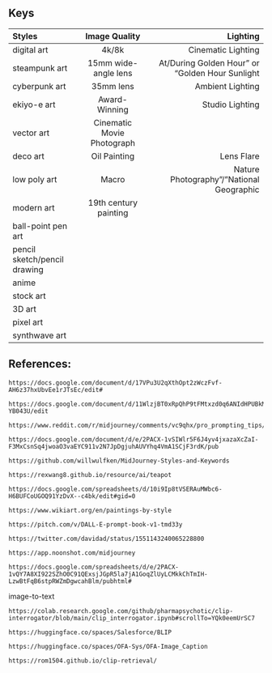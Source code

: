 ## Keys

| Styles  | Image Quality | Lighting |
| :------------ |:---------------:| -----:|
| digital art   | 4k/8k | Cinematic Lighting |
| steampunk art      | 15mm wide-angle lens | At/During Golden Hour” or “Golden Hour Sunlight |
| cyberpunk art | 35mm lens | Ambient Lighting |
| ekiyo-e art | Award-Winning | Studio Lighting |
| vector art | Cinematic Movie Photograph |  |
| deco art | Oil Painting | Lens Flare |
| low poly art | Macro | Nature Photography”/”National Geographic |
| modern art | 19th century painting |  |
| ball-point pen art |  |  |
| pencil sketch/pencil drawing |  |  |
| anime |  |  |
| stock art |  |  |
| 3D art |  |  |
| pixel art |  |  |
| synthwave art |  |  |

## References:

    https://docs.google.com/document/d/17VPu3U2qXthOpt2zWczFvf-AH6z37hxUbvEe1rJTsEc/edit#

    https://docs.google.com/document/d/11WlzjBT0xRpQhP9tFMtxzd0q6ANIdHPUBkMV-YB043U/edit

    https://www.reddit.com/r/midjourney/comments/vc9qhx/pro_prompting_tips/

    https://docs.google.com/document/d/e/2PACX-1vSIWlr5F6J4yv4jxazaXcZaI-F3MxCsnSq4jwoaO3vaEYC911v2N7JpDgjuhAUVYhq4VmA1SCjF3rdK/pub

    https://github.com/willwulfken/MidJourney-Styles-and-Keywords

    https://rexwang8.github.io/resource/ai/teapot

    https://docs.google.com/spreadsheets/d/10i9Ip8tVSERAuMWbc6-H6BUFCoUGOQ91YzDvX--c4bk/edit#gid=0

    https://www.wikiart.org/en/paintings-by-style

    https://pitch.com/v/DALL-E-prompt-book-v1-tmd33y

    https://twitter.com/davidad/status/1551143240065228800

    https://app.noonshot.com/midjourney

    https://docs.google.com/spreadsheets/d/e/2PACX-1vQY7A8XI922SZhO0C91QExsjJGpR5la7jA1GoqZlUyLCMkkChTmIH-LzwBtFqB6stpRWZmDgwcahBlm/pubhtml#

image-to-text

    https://colab.research.google.com/github/pharmapsychotic/clip-interrogator/blob/main/clip_interrogator.ipynb#scrollTo=YQk0eemUrSC7

    https://huggingface.co/spaces/Salesforce/BLIP

    https://huggingface.co/spaces/OFA-Sys/OFA-Image_Caption

    https://rom1504.github.io/clip-retrieval/
